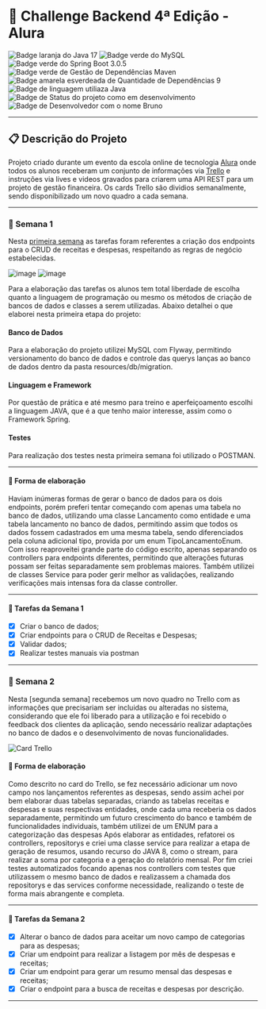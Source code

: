 # 🎯 Challenge Backend 4ª Edição - Alura

![Badge laranja do Java 17](https://img.shields.io/badge/Java-17-orange)
![Badge verde do MySQL](https://img.shields.io/badge/MySQL-green)
![Badge verde do Spring Boot 3.0.5](https://img.shields.io/badge/Spring%20Boot-3.0.5-green)
![Badge verde de Gestão de Dependências Maven](https://img.shields.io/badge/Gestão%20De%20Dependências-Maven-green)
![Badge amarela esverdeada de Quantidade de Dependências 9](https://img.shields.io/badge/Depend%C3%AAncias-9-yellowgreen)
![Badge de linguagem utiliaza Java](https://img.shields.io/badge/Linguagem-JAVA-yellow)
![Badge de Status do projeto como em desenvolvimento](https://img.shields.io/badge/Status-Em%20Desenvolvimento-yellowgreen)
![Badge de Desenvolvedor com o nome Bruno](https://img.shields.io/badge/Desenvolvedor-Bruno-green)

---

## 📋 Descrição do Projeto
Projeto criado durante um evento da escola online de tecnologia [Alura](https://www.alura.com.br/) onde todos os alunos receberam um conjunto de informações via [Trello](https://trello.com) e instruções via lives e videos gravados para criarem uma API REST para um projeto de gestão financeira. Os cards Trello são dividios semanalmente, sendo disponibilizado um novo quadro a cada semana.

---

### 📆 Semana 1
Nesta [primeira semana](https://trello.com/b/bQBI8NPo/challenge-backend-4-semana-1) as tarefas foram referentes a criação dos endpoints para o CRUD de receitas e despesas, respeitando as regras de negócio estabelecidas. 

![image](https://user-images.githubusercontent.com/100006703/229295804-e30ee519-5cf3-43ac-aa85-4ef2f087fb0a.png)
![image](https://user-images.githubusercontent.com/100006703/229295816-4b355792-773c-4596-a43c-0093155e28b0.png)

Para a elaboração das tarefas os alunos tem total liberdade de escolha quanto a linguagem de programação ou mesmo os métodos de criação de bancos de dados e classes a serem utilizadas. Abaixo detalhei o que elaborei nesta primeira etapa do projeto:

#### Banco de Dados
Para a elaboração do projeto utilizei MySQL com Flyway, permitindo versionamento do banco de dados e controle das querys lanças ao banco de dados dentro da pasta resources/db/migration.

#### Linguagem e Framework
Por questão de prática e até mesmo para treino e aperfeiçoamento escolhi a linguagem JAVA, que é a que tenho maior interesse, assim como o Framework Spring.

#### Testes
Para realização dos testes nesta primeira semana foi utilizado o POSTMAN.

---

#### 🔨 Forma de elaboração
Haviam inúmeras formas de gerar o banco de dados para os dois endpoints, porém preferi tentar começando com apenas uma tabela no banco de dados, utilizando uma classe Lancamento como entidade e uma tabela lancamento no banco de dados, permitindo assim que todos os dados fossem cadastrados em uma mesma tabela, sendo diferenciados pela coluna adicional tipo, provida por um enum TipoLancamentoEnum. Com isso reaproveitei grande parte do código escrito, apenas separando os controllers para endpoints diferentes, permitindo que alterações futuras possam ser feitas separadamente sem problemas maiores.
Também utilizei de classes Service para poder gerir melhor as validações, realizando verificações mais intensas fora da classe controller.

---

#### 📜 Tarefas da Semana 1
- [x] Criar o banco de dados;
- [x] Criar endpoints para o CRUD de Receitas e Despesas;
- [x] Validar dados; 
- [x] Realizar testes manuais via postman

---

### 📆 Semana 2
Nesta [segunda semana] recebemos um novo quadro no Trello com as informações que precisariam ser incluidas ou alteradas no sistema, considerando que ele foi liberado para a utilização e foi recebido o feedback dos clientes da aplicação, sendo necessário realizar adaptações no banco de dados e o desenvolvimento de novas funcionalidades.

![Card Trello](https://user-images.githubusercontent.com/100006703/229295595-2fdbf6df-57e7-4ad7-850e-b25ab370aaf1.png)

#### 🔨 Forma de elaboração
Como descrito no card do Trello, se fez necessário adicionar um novo campo nos lançamentos referentes as despesas, sendo assim achei por bem elaborar duas tabelas separadas, criando as tabelas receitas e despesas e suas respectivas entidades, onde cada uma receberia os dados separadamente, permitindo um futuro crescimento do banco e também de funcionalidades individuais, também utilizei de um ENUM para a categorização das despesas
Após elaborar as entidades, refatorei os controllers, repositorys e criei uma classe service para realizar a etapa de geração de resumos, usando recurso do JAVA 8, como o stream, para realizar a soma por categoria e a geração do relatório mensal.
Por fim criei testes automatizados focando apenas nos controllers com testes que utilizassem o mesmo banco de dados e realizassem a chamada dos repositorys e das services conforme necessidade, realizando o teste de forma mais abrangente e completa.

---

#### 📜 Tarefas da Semana 2
- [x] Alterar o banco de dados para aceitar um novo campo de categorias para as despesas;
- [x] Criar um endpoint para realizar a listagem por mês de despesas e receitas;
- [x] Criar um endpoint para gerar um resumo mensal das despesas e receitas;
- [x] Criar o endpoint para a busca de receitas e despesas por descrição.

---
